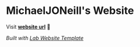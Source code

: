 
# MichaelJONeill's Website

Visit **[website url](#)** 🚀

_Built with [Lab Website Template](https://greene-lab.gitbook.io/lab-website-template-docs)_

